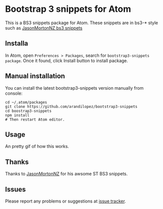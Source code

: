 # Bootstrap 3 snippets for Atom

This is a BS3 snippets package for Atom. These snippets are in bs3-* style such as [JasonMortonNZ bs3 snippets](https://github.com/JasonMortonNZ/bs3-sublime-plugin)

## Installa

In Atom, open `Preferences > Packages`, search for `bootstrap3-snippets package`. Once it found, click Install button to install package.

## Manual installation

You can install the latest bootstrap3-snippets version manually from console:

    cd ~/.atom/packages
    git clone https://github.com/arandilopez/bootstrap3-snippets
    cd boostrap3-snippets
    npm install
    # Then restart Atom editor.
## Usage
An pretty gif of how this works.

## Thanks
Thanks to [JasonMortonNZ](https://github.com/JasonMortonNZ) for his awsome ST BS3 snippets.

## Issues
Please report any problems or suggestions at [issue tracker](https://github.com/arandilopez/bootstrap3-snippets/issues/new).
